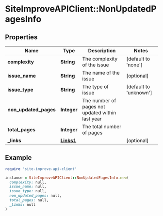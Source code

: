 # SiteImproveAPIClient::NonUpdatedPagesInfo

## Properties

| Name | Type | Description | Notes |
| ---- | ---- | ----------- | ----- |
| **complexity** | **String** | The complexity of the issue | [default to &#39;none&#39;] |
| **issue_name** | **String** | The name of the issue | [optional] |
| **issue_type** | **String** | The type of issue | [default to &#39;unknown&#39;] |
| **non_updated_pages** | **Integer** | The number of pages not updated within last year |  |
| **total_pages** | **Integer** | The total number of pages |  |
| **_links** | [**Links1**](Links1.md) |  | [optional] |

## Example

```ruby
require 'site-improve-api-client'

instance = SiteImproveAPIClient::NonUpdatedPagesInfo.new(
  complexity: null,
  issue_name: null,
  issue_type: null,
  non_updated_pages: null,
  total_pages: null,
  _links: null
)
```

